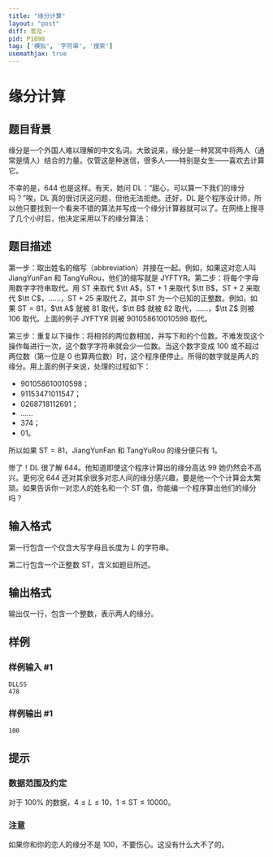 ```yaml
---
title: "缘分计算"
layout: "post"
diff: 普及-
pid: P1898
tag: ['模拟', '字符串', '搜索']
usemathjax: true
---
```


# 缘分计算
## 题目背景

缘分是一个外国人难以理解的中文名词。大致说来，缘分是一种冥冥中将两人（通常是情人）结合的力量。仅管这是种迷信，很多人——特别是女生——喜欢去计算它。

不幸的是，644 也是这样。有天，她问 DL：“甜心，可以算一下我们的缘分吗？”唉，DL 真的很讨厌这问题，但他无法拒绝。还好，DL 是个程序设计师，所以他只要找到一个看来不错的算法并写成一个缘分计算器就可以了。在网络上搜寻了几个小时后，他决定采用以下的缘分算法：
## 题目描述

第一步：取出姓名的缩写（abbreviation）并接在一起。例如，如果这对恋人叫 JiangYunFan 和 TangYuRou，他们的缩写就是 JYFTYR。第二步：将每个字母用数字字符串取代。用 $\mathrm{ST}$ 来取代 $\tt A$，$\mathrm{ST}+1$ 来取代 $\tt B$，$\mathrm{ST}+2$ 来取代 $\tt C$，……，$\mathrm{ST}+25$ 来取代 $Z$，其中 $\mathrm{ST}$ 为一个已知的正整数。例如，如果 $\mathrm{ST}=81$，$\tt A$ 就被 $81$ 取代，$\tt B$ 就被 $82$ 取代，……，$\tt Z$ 则被 $106$ 取代。上面的例子 JYFTYR 则被 $901058610010598$ 取代。

第三步：重复以下操作：将相邻的两位数相加，并写下和的个位数。不难发现这个操作每进行一次，这个数字字符串就会少一位数。当这个数字变成 $100$ 或不超过两位数（第一位是 $0$ 也算两位数）时，这个程序便停止。所得的数字就是两人的缘分。用上面的例子来说，处理的过程如下：

- $901058610010598$；
- $91153471011547$；
- $0268718112691$；
- ……
- $374$；
- $01$。

所以如果 $\mathrm{ST}=81$，JiangYunFan 和 TangYuRou 的缘分便只有 $1$。

惨了！DL 很了解 644。他知道即使这个程序计算出的缘分高达 $99$ 她仍然会不高兴。更何况 644 还对其余很多对恋人间的缘分感兴趣，要是他一个个计算会太繁琐。如果告诉你一对恋人的姓名和一个 $\mathrm{ST}$ 值，你能编一个程序算出他们的缘分吗？
## 输入格式

第一行包含一个仅含大写字母且长度为 $L$ 的字符串。

第二行包含一个正整数 $\mathrm{ST}$，含义如题目所述。

## 输出格式

输出仅一行，包含一个整数，表示两人的缘分。

## 样例

### 样例输入 #1
```
DLLSS
478
```
### 样例输出 #1
```
100

```
## 提示

### 数据范围及约定

对于 $100\%$ 的数据，$4 ≤ L ≤ 10$，$1 ≤ \mathrm{ST} ≤ 10000$。

### 注意

如果你和你的恋人的缘分不是 $100$，不要伤心。这没有什么大不了的。
